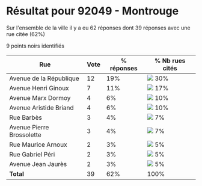 # Résultat pour 92049 - Montrouge

Sur l'ensemble de la ville il y a eu 62 réponses dont 39 réponses avec une rue citée (62%)

9 points noirs identifiés

| Rue | Vote | % réponses | % Nb rues cités|
|-----|------|------------|----------------|
| Avenue de la République | 12 | 19% | <img src="../../img/bar_30.gif" />&nbsp;30%|
| Avenue Henri Ginoux | 7 | 11% | <img src="../../img/bar_17.gif" />&nbsp;17%|
| Avenue Marx Dormoy | 4 | 6% | <img src="../../img/bar_10.gif" />&nbsp;10%|
| Avenue Aristide Briand | 4 | 6% | <img src="../../img/bar_10.gif" />&nbsp;10%|
| Rue Barbès | 3 | 4% | <img src="../../img/bar_7.gif" />&nbsp;7%|
| Avenue Pierre Brossolette | 3 | 4% | <img src="../../img/bar_7.gif" />&nbsp;7%|
| Rue Maurice Arnoux | 2 | 3% | <img src="../../img/bar_5.gif" />&nbsp;5%|
| Rue Gabriel Péri | 2 | 3% | <img src="../../img/bar_5.gif" />&nbsp;5%|
| Avenue Jean Jaurès | 2 | 3% | <img src="../../img/bar_5.gif" />&nbsp;5%|
| **Total** | 39 | 62% | 100%|
